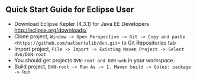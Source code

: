 ## Quick Start Guide for Eclipse User

* Download Eclipse Kepler (4.3.1) for Java EE Developers <http://eclipse.org/downloads/>
* Clone project, ```Window -> Open Perspective -> Git -> Copy and paste <https://github.com/ualbertalib/dvn.git>``` to Git Repositories tab 
* Import project, ```File -> Import -> Existing Maven Project -> Select dvn/DVN-root```
* You should get projects ```DVN-root and DVN-web``` in your workspace.
* Build project, ```DVN-root -> Run As -> 1. Maven build -> Goles: package -> Run```

